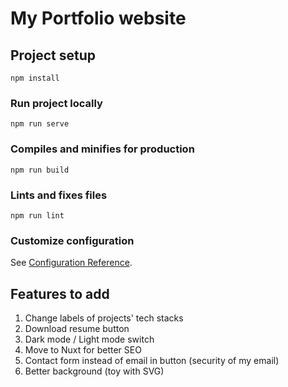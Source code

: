 # My Portfolio website

## Project setup

```
npm install
```

### Run project locally

```
npm run serve
```

### Compiles and minifies for production

```
npm run build
```

### Lints and fixes files

```
npm run lint
```

### Customize configuration

See [Configuration Reference](https://cli.vuejs.org/config/).

## Features to add

1. Change labels of projects' tech stacks
2. Download resume button
3. Dark mode / Light mode switch
4. Move to Nuxt for better SEO
5. Contact form instead of email in button (security of my email)
6. Better background (toy with SVG)
